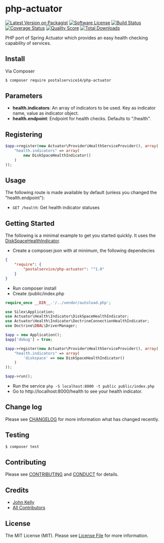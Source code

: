 # php-actuator

[![Latest Version on Packagist][ico-version]][link-packagist]
[![Software License][ico-license]](LICENSE.md)
[![Build Status][ico-travis]][link-travis]
[![Coverage Status][ico-scrutinizer]][link-scrutinizer]
[![Quality Score][ico-code-quality]][link-code-quality]
[![Total Downloads][ico-downloads]][link-downloads]

PHP port of Spring Actuator which provides an easy health checking capability of services.

## Install

Via Composer

``` bash
$ composer require postalservice14/php-actuator
```

## Parameters

* **health.indicators**: An array of indicators to be used. Key as indicator name, value as indicator object.
* **health.endpoint**: Endpoint for health checks.  Defaults to "/health".

## Registering

```php
$app->register(new Actuator\Provider\HealthServiceProvider(), array(
    "health.indicators" => array(
        new DiskSpaceHealthIndicator()
    )
));
```

## Usage

The following route is made available by default (unless you changed the "health.endpoint"):

* `GET /health`: Get health indicator statuses

## Getting Started

The following is a minimal example to get you started quickly.  It uses the 
[DiskSpaceHealthIndicator](src/Health/Indicator/DiskSpaceHealthIndicator.php).

* Create a composer.json with at minimum, the following dependecies

```json
{
    "require": {
        "postalservice/php-actuator": "^1.0"
    }
}
```

* Run composer install
* Create /public/index.php

```php
require_once __DIR__.'/../vendor/autoload.php';

use Silex\Application;
use Actuator\Health\Indicator\DiskSpaceHealthIndicator;
use Actuator\Health\Indicator\DoctrineConnectionHealthIndicator;
use Doctrine\DBAL\DriverManager;

$app = new Application();
$app['debug'] = true;

$app->register(new Actuator\Provider\HealthServiceProvider(), array(
    "health.indicators" => array(
        'diskspace' => new DiskSpaceHealthIndicator()
    )
));

$app->run();
```

* Run the service `php -S localhost:8000 -t public public/index.php`
* Go to http://localhost:8000/health to see your health indicator.

## Change log

Please see [CHANGELOG](CHANGELOG.md) for more information what has changed recently.

## Testing

``` bash
$ composer test
```

## Contributing

Please see [CONTRIBUTING](CONTRIBUTING.md) and [CONDUCT](CONDUCT.md) for details.

## Credits

- [John Kelly][link-author]
- [All Contributors][link-contributors]

## License

The MIT License (MIT). Please see [License File](LICENSE.md) for more information.

[ico-version]: https://img.shields.io/packagist/v/postalservice14/php-actuator.svg?style=flat-square
[ico-license]: https://img.shields.io/badge/license-MIT-brightgreen.svg?style=flat-square
[ico-travis]: https://img.shields.io/travis/postalservice14/php-actuator/master.svg?style=flat-square
[ico-scrutinizer]: https://img.shields.io/scrutinizer/coverage/g/postalservice14/php-actuator.svg?style=flat-square
[ico-code-quality]: https://img.shields.io/scrutinizer/g/postalservice14/php-actuator.svg?style=flat-square
[ico-downloads]: https://img.shields.io/packagist/dt/postalservice14/php-actuator.svg?style=flat-square

[link-packagist]: https://packagist.org/packages/postalservice14/php-actuator
[link-travis]: https://travis-ci.org/postalservice14/php-actuator
[link-scrutinizer]: https://scrutinizer-ci.com/g/postalservice14/php-actuator/code-structure
[link-code-quality]: https://scrutinizer-ci.com/g/postalservice14/php-actuator
[link-downloads]: https://packagist.org/packages/postalservice14/php-actuator
[link-author]: https://github.com/postalservice14
[link-contributors]: ../../contributors

